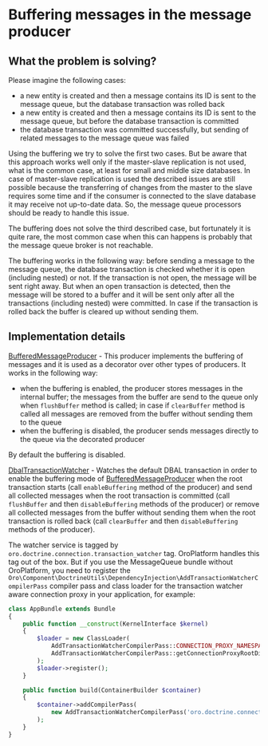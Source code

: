 Buffering messages in the message producer
==========================================

What the problem is solving?
----------------------------

Please imagine the following cases:

- a new entity is created and then a message contains its ID is sent to the message queue, but the database
  transaction was rolled back
- a new entity is created and then a message contains its ID is sent to the message queue, but before
  the database transaction is committed
- the database transaction was committed successfully, but sending of related messages to the message queue was failed

Using the buffering we try to solve the first two cases. But be aware that this approach works well only if
the master-slave replication is not used, what is the common case, at least for small and middle size databases.
In case of master-slave replication is used the described issues are still possible because the transferring
of changes from the master to the slave requires some time and if the consumer is connected to the slave database
it may receive not up-to-date data. So, the message queue processors should be ready to handle this issue.

The buffering does not solve the third described case, but fortunately it is quite rare, the most common case when
this can happens is probably that the message queue broker is not reachable.

The buffering works in the following way: before sending a message to the message queue, the database transaction
is checked whether it is open (including nested) or not. If the transaction is not open, the message will be
sent right away. But when an open transaction is detected, then the message will be stored to a buffer and it
will be sent only after all the transactions (including nested) were committed. In case if the transaction is
rolled back the buffer is cleared up without sending them.

Implementation details
----------------------

[BufferedMessageProducer](../../Client/BufferedMessageProducer.php) - This producer implements the buffering
of messages and it is used as a decorator over other types of producers. It works in the following way:

- when the buffering is enabled, the producer stores messages in the internal buffer; the messages from the buffer
  are send to the queue only when `flushBuffer` method is called; in case if `clearBuffer` method is called all
  messages are removed from the buffer without sending them to the queue
- when the buffering is disabled, the producer sends messages directly to the queue via the decorated producer

By default the buffering is disabled.

[DbalTransactionWatcher](../../Client/DbalTransactionWatcher.php) - Watches the default DBAL transaction in order to
enable the buffering mode of [BufferedMessageProducer](../../Client/BufferedMessageProducer.php) when the root
transaction starts (call `enableBuffering` method of the producer) and send all collected messages when the root
transaction is committed (call `flushBuffer` and then `disableBuffering` methods of the producer) or remove all
collected messages from the buffer without sending them when the root transaction is rolled back (call
`clearBuffer` and then `disableBuffering` methods of the producer).

The watcher service is tagged by `oro.doctrine.connection.transaction_watcher` tag. OroPlatform handles
this tag out of the box. But if you use the MessageQueue bundle without OroPlatform, you need to register the
`Oro\Component\DoctrineUtils\DependencyInjection\AddTransactionWatcherCompilerPass` compiler pass and class loader
for the transaction watcher aware connection proxy in your application, for example:

```php
class AppBundle extends Bundle
{
    public function __construct(KernelInterface $kernel)
    {
        $loader = new ClassLoader(
            AddTransactionWatcherCompilerPass::CONNECTION_PROXY_NAMESPACE . '\\',
            AddTransactionWatcherCompilerPass::getConnectionProxyRootDir($kernel->getCacheDir())
        );
        $loader->register();
    }

    public function build(ContainerBuilder $container)
    {
        $container->addCompilerPass(
            new AddTransactionWatcherCompilerPass('oro.doctrine.connection.transaction_watcher')
        );
    }
}
```
